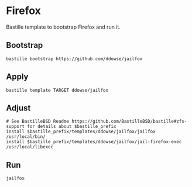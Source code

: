 # Firefox
Bastille template to bootstrap Firefox and run it.

## Bootstrap
```shell
bastille bootstrap https://github.com/ddowse/jailfox
```

## Apply
```shell
bastille template TARGET ddowse/jailfox
```

## Adjust
```shell
# See BastilleBSD Readme https://github.com/BastilleBSD/bastille#zfs-support for details about $bastille_prefix 
install $bastille_prefix/templates/ddowse/jailfox/jailfox /usr/local/bin/
install $bastille_prefix/templates/ddowse/jailfox/jail-firefox-exec /usr/local/libexec
```

## Run
```shell
jailfox
```

